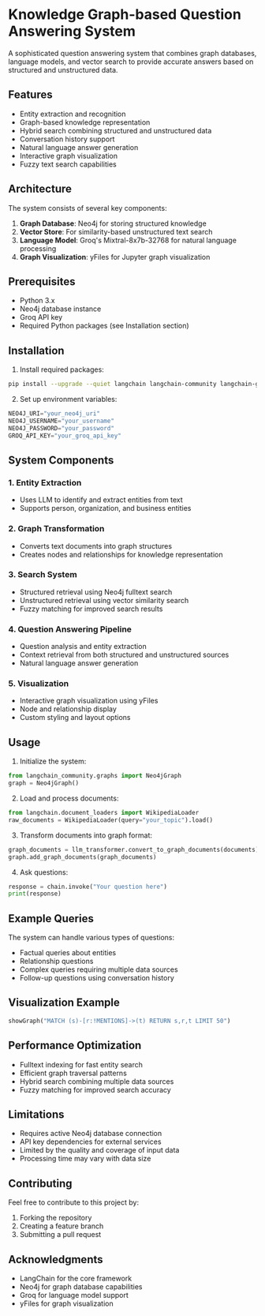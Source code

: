 # Knowledge Graph-based Question Answering System

A sophisticated question answering system that combines graph databases, language models, and vector search to provide accurate answers based on structured and unstructured data.

## Features

- Entity extraction and recognition
- Graph-based knowledge representation
- Hybrid search combining structured and unstructured data
- Conversation history support
- Natural language answer generation
- Interactive graph visualization
- Fuzzy text search capabilities

## Architecture

The system consists of several key components:

1. **Graph Database**: Neo4j for storing structured knowledge
2. **Vector Store**: For similarity-based unstructured text search
3. **Language Model**: Groq's Mixtral-8x7b-32768 for natural language processing
4. **Graph Visualization**: yFiles for Jupyter graph visualization

## Prerequisites

- Python 3.x
- Neo4j database instance
- Groq API key
- Required Python packages (see Installation section)

## Installation

1. Install required packages:
```bash
pip install --upgrade --quiet langchain langchain-community langchain-groq langchain-experimental neo4j wikipedia tiktoken yfiles_jupyter_graphs sentence-transformers
```

2. Set up environment variables:
```python
NEO4J_URI="your_neo4j_uri"
NEO4J_USERNAME="your_username"
NEO4J_PASSWORD="your_password"
GROQ_API_KEY="your_groq_api_key"
```

## System Components

### 1. Entity Extraction
- Uses LLM to identify and extract entities from text
- Supports person, organization, and business entities

### 2. Graph Transformation
- Converts text documents into graph structures
- Creates nodes and relationships for knowledge representation

### 3. Search System
- Structured retrieval using Neo4j fulltext search
- Unstructured retrieval using vector similarity search
- Fuzzy matching for improved search results

### 4. Question Answering Pipeline
- Question analysis and entity extraction
- Context retrieval from both structured and unstructured sources
- Natural language answer generation

### 5. Visualization
- Interactive graph visualization using yFiles
- Node and relationship display
- Custom styling and layout options

## Usage

1. Initialize the system:
```python
from langchain_community.graphs import Neo4jGraph
graph = Neo4jGraph()
```

2. Load and process documents:
```python
from langchain.document_loaders import WikipediaLoader
raw_documents = WikipediaLoader(query="your_topic").load()
```

3. Transform documents into graph format:
```python
graph_documents = llm_transformer.convert_to_graph_documents(documents)
graph.add_graph_documents(graph_documents)
```

4. Ask questions:
```python
response = chain.invoke("Your question here")
print(response)
```

## Example Queries

The system can handle various types of questions:
- Factual queries about entities
- Relationship questions
- Complex queries requiring multiple data sources
- Follow-up questions using conversation history

## Visualization Example

```python
showGraph("MATCH (s)-[r:!MENTIONS]->(t) RETURN s,r,t LIMIT 50")
```

## Performance Optimization

- Fulltext indexing for fast entity search
- Efficient graph traversal patterns
- Hybrid search combining multiple data sources
- Fuzzy matching for improved search accuracy

## Limitations

- Requires active Neo4j database connection
- API key dependencies for external services
- Limited by the quality and coverage of input data
- Processing time may vary with data size

## Contributing

Feel free to contribute to this project by:
1. Forking the repository
2. Creating a feature branch
3. Submitting a pull request



## Acknowledgments

- LangChain for the core framework
- Neo4j for graph database capabilities
- Groq for language model support
- yFiles for graph visualization
